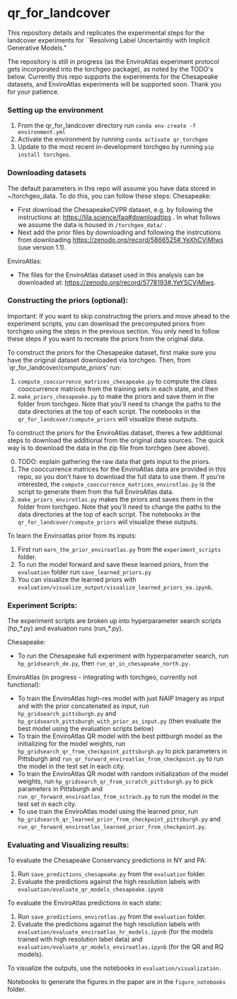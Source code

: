 # qr_for_landcover


This repository details and replicates the experimental steps for the landcover experiments for ``Resolving Label Uncertaintiy with Implicit Generative Models."

The repository is still in progress (as the EnviroAtlas experiment protocol gets incorporated into the torchgeo package), as noted by the TODO's below. Currently this repo supports the experiments for the Chesapeake datasets, and EnviroAtlas experiments will be supported soon. Thank you for your patience.

### Setting up the environment
 1. From the qr_for_landcover directory run `conda env create -f environment.yml`
 2. Activate the environment by running `conda activate qr_torchgeo`
 3. Update to the most recent in-development torchgeo by running `pip install torchgeo`.

### Downloading datasets
The default parameters in this repo will assume you have data stored in ~/torchgeo_data. To do this, you can follow these steps:
Chesapeake:
- First download the ChesapeakeCVPR dataset, e.g. by following the instructions at: https://lila.science/faq#downloadtips . In what follows we assume the data is housed in `/torchgeo_data/` .
- Next add the prior files by downloading and following the instrcutions from downloading https://zenodo.org/record/5866525#.YeXhCVjMIws (use version 1.1).
  
EnviroAtlas:
- The files for the EnviroAtlas dataset used in this analysis can be downloaded at: https://zenodo.org/record/5778193#.YeYSCVjMIws. 


### Constructing the priors (optional):
Important: If you want to skip constructing the priors and move ahead to the experiment scripts, you can download the precomputed priors from torchgeo using the steps in the previous section. You only need to follow these steps if you want to recreate the priors from the original data.



To construct the priors for the Chesapeake dataset, first make sure you have the original dataset downloaded via torchgeo. Then, from `qr_for_landcover/compute_priors' run:
1. `compute_cooccurrence_matrices_chesapeake.py` to compute the class cooccurrence matrices from the training sets in each state, and then 
2. `make_priors_chesapeake.py` to make the priors and save them in the folder from torchgeo.
Note that you'll need to change the paths to the data directories at the top of each script. The notebooks in the `qr_for_landcover/compute_priors` will visualize these outputs. 

To construct the priors for the EnviroAtlas dataset, theres a few additional steps to download the additional from the original data sources. The quick way is to download the data in the zip file from torchgeo (see above). 

0. TODO: explain gathering the raw data that gets input to the priors.
1. The cooccurrence matrices for the EnviroAtlas data are provided in this repo, so you don't have to download the full data to use them. If you're interested, the `compute_cooccurrence_matrices_envirotlas.py` is the script to generate them from the full EnviroAtlas data. 
2. `make_priors_envirotlas.py` makes the priors and saves them in the folder from torchgeo.
Note that you'll need to change the paths to the data directories at the top of each script. The notebooks in the `qr_for_landcover/compute_priors` will visualize these outputs. 

To learn the Enviroatlas prior from its inputs: 
1. First run `earn_the_prior_enviroatlas.py` from the `experiment_scripts` folder. 
2. To run the model forward and save these learned priors, from the `evaluation` folder run `save_learned_priors.py`
3. You can visualize the learned priors with `evaluation/visualize_output/visualize_learned_priors_ea.ipynb`.

### Experiment Scripts:
The experiment scripts are broken up into hyperparameter search scripts (hp_\*.py) and evaluation runs (run_\*.py). 

Chesapeake:
- To run the Chesapeake full experiment with hyperparameter search, run `hp_gridsearch_de.py`, then `run_qr_in_chesapeake_north.py.` 

EnviroAtlas (in progress - integrating with torchgeo, currently not functional):
- To train the EnviroAtlas high-res model with just NAIP Imagery as input and with the prior concatenated as input, run `hp_gridsearch_pittsburgh.py` and `hp_gridsearch_pittsburgh_with_prior_as_input.py` (then evaluate the best model using the evaluation scripts below)
- To train the EnviroAtlas QR model with the best pittburgh model as the initializing for the model weights, run `hp_gridsearch_qr_from_checkpoint_pittsburgh.py` to pick parameters in Pittsburgh and `run_qr_forward_enviroatlas_from_checkpoint.py` to run the model in the test set in each city. 
- To train the EnviroAtlas QR model with random initialization of the model weights, run `hp_gridsearch_qr_from_scratch_pittsburgh.py` to pick parameters in Pittsburgh and `run_qr_forward_enviroatlas_from_sctrach.py` to run the model in the test set in each city. 
- To use train the EnviroAtlas model using the learned prior, run `hp_gridsearch_qr_learned_prior_from_checkpoint_pittsburgh.py` and `run_qr_forward_enviroatlas_learned_prior_from_checkpoint.py`.

### Evaluating and Visualizing results:
To evaluate the Chesapeake Conservancy predictions in NY and PA:
1. Run `save_predictions_chesapeake.py` from the `evaluation` folder.
2. Evaluate the predictions against the high resolution labels with `evaluation/evaluate_qr_models_chesapeake.ipynb`

To evaluate the EnviroAtlas predictions in each state:
1. Run  `save_predictions_envirotlas.py` from the `evaluation` folder.
2. Evaluate the predictions against the high resolution labels with `evaluation/evaluate_enviroatlas_hr_models.ipynb` (for the models trained with high resolution label data) and `evaluation/evaluate_qr_models_enviroatlas.ipynb` (for the QR and RQ models).

To visualize the outputs, use the notebooks in `evaluation/visualization.`

Notebooks to generate the figures in the paper are in the `figure_notebooks` folder.


